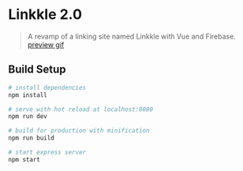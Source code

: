 # Linkkle 2.0

> A revamp of a linking site named Linkkle with Vue and Firebase.
[preview gif](https://github.com/david-gi/linktree-remake/blob/master/sample%20-%20linkkle.gif)

## Build Setup

``` bash
# install dependencies
npm install

# serve with hot reload at localhost:8080
npm run dev

# build for production with minification
npm run build

# start express server
npm start
```
